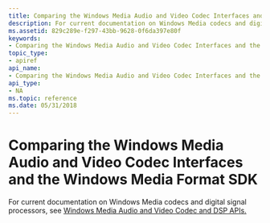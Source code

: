 ```yaml
---
title: Comparing the Windows Media Audio and Video Codec Interfaces and the Windows Media Format SDK
description: For current documentation on Windows Media codecs and digital signal processors, see Windows Media Audio and Video Codec and DSP APIs. | Comparing the Windows Media Audio and Video Codec Interfaces and the Windows Media Format SDK
ms.assetid: 829c289e-f297-43bb-9628-0f6da397e80f
keywords:
- Comparing the Windows Media Audio and Video Codec Interfaces and the Windows Media Format SDK windows Media Format
topic_type:
- apiref
api_name:
- Comparing the Windows Media Audio and Video Codec Interfaces and the Windows Media Format SDK
api_type:
- NA
ms.topic: reference
ms.date: 05/31/2018
---
```


# Comparing the Windows Media Audio and Video Codec Interfaces and the Windows Media Format SDK

For current documentation on Windows Media codecs and digital signal processors, see [Windows Media Audio and Video Codec and DSP APIs.](/previous-versions//dd464626(v=vs.85))

 

 
